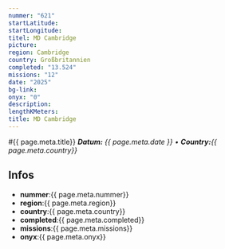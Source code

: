 ```yaml
---
nummer: "621"
startLatitude: 
startLongitude: 
titel: MD Cambridge
picture: 
region: Cambridge
country: Großbritannien
completed: "13.524"
missions: "12"
date: "2025"
bg-link: 
onyx: "0"
description: 
lengthKMeters: 
title: MD Cambridge
---
```


#{{ page.meta.title}}
_**Datum:** {{ page.meta.date }} • **Country:**{{ page.meta.country}}_

## Infos
- **nummer**:{{ page.meta.nummer}}
- **region**:{{ page.meta.region}}
- **country**:{{ page.meta.country}}
- **completed**:{{ page.meta.completed}}
- **missions**:{{ page.meta.missions}}
- **onyx**:{{ page.meta.onyx}}

